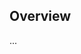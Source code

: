 <!-- Note: Please must use one of our issue templates to file an issue! 🛑 -->
<!-- 👉 https://github.com/ubinix-warun/test-signature/issues/new/choose 👈 -->
<!-- **Issues that should have been filed with a template will be closed without action, and we will ask you to use a template.** -->

<!-- This blank issue template is only for issues that don't fit any of the templates. -->

## Overview

...

